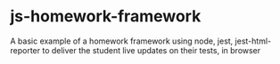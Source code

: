 # js-homework-framework
A basic example of a homework framework using node, jest, jest-html-reporter to deliver the student live updates on their tests, in browser
